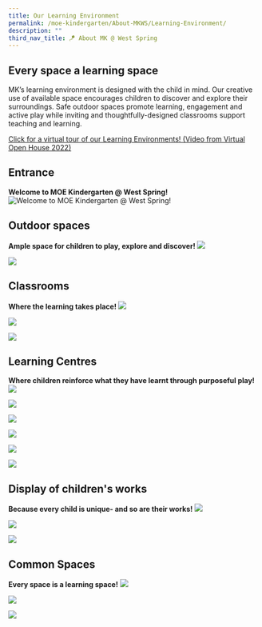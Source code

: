 ```yaml
---
title: Our Learning Environment
permalink: /moe-kindergarten/About-MKWS/Learning-Environment/
description: ""
third_nav_title: 🪁 About MK @ West Spring
---
```

Every space a learning space
----------------------------

MK’s learning environment is designed with the child in mind. Our creative use of available space encourages children to discover and explore their surroundings. Safe outdoor spaces promote learning, engagement and active play while inviting and thoughtfully-designed classrooms support teaching and learning.

[Click for a virtual tour of our Learning Environments! (Video from Virtual Open House 2022)](https://drive.google.com/file/d/1_ItdAwo8Rh_65LOXnYg-qwMld0DgVUBT/view?usp=share_link)

## Entrance
**Welcome to MOE Kindergarten @ West Spring!**
![Welcome to MOE Kindergarten @ West Spring!](/images/MK/Learning%20Environment/MK%20Entrance.jpg)
## Outdoor spaces
**Ample space for children to play, explore and discover!**
![](/images/MK/Learning%20Environment/MK_Outdoor-%20Playground.png)

![](/images/MK/Learning%20Environment/MK_Outdoor-%20Tricycle%20Space.jpg)
## Classrooms
**Where the learning takes place!**
![](/images/MK/Learning%20Environment/MK%20Classroom%2003.jpg)

![](/images/MK/Learning%20Environment/MK%20Classroom%2001.jpg)

![](/images/MK/Learning%20Environment/MK%20Classroom%2002.jpg)
## Learning Centres
**Where children reinforce what they have learnt through purposeful play!**
![](/images/MK/Learning%20Environment/MK_LC-%20Let's%20Construct.jpg)

![](/images/MK/Learning%20Environment/MK_LC-%20Let's%20Pretend.jpg)

![](/images/MK/Learning%20Environment/MK_LC-%20Let's%20Create.jpg)

![](/images/MK/Learning%20Environment/MK_LC-%20Let's%20Find%20Out.jpeg)

![](/images/MK/Learning%20Environment/MK_LC-%20Let's%20Fix.jpg)

![](/images/MK/Learning%20Environment/MK_LC-%20Let's%20Read.jpg)
## Display of children's works
**Because every child is unique- and so are their works!**
![](/images/MK/Learning%20Environment/Children's%20works%2001.jpg)

![](/images/MK/Learning%20Environment/Children's%20works%2002.jpg)

![](/images/MK/Learning%20Environment/Children's%20works%2003.jpg)
## Common Spaces
**Every space is a learning space!**
![](/images/MK/Learning%20Environment/MK%20Break%20Out%20Space%20Level%201.jpg)

![](/images/MK/Learning%20Environment/MK%20Breakout%20Space%20Level%202.jpg)

![](/images/MK/Learning%20Environment/MK%20Corridor.jpeg)